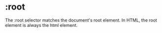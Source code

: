 # :root
The :root selector matches the document's root element.
In HTML, the root element is always the html element.
